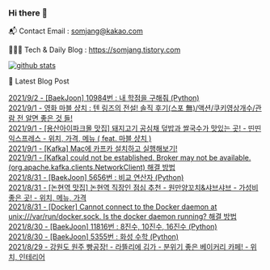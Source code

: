### Hi there 👋

📬  Contact Email : somjang@kakao.com

👨🏻‍💻  Tech & Daily Blog : https://somjang.tistory.com

[![github stats](https://github-readme-stats.vercel.app/api?username=SOMJANG&show_icons=true&hide_border=False)](https://somjang.tistory.com)

🤩 Latest Blog Post

[2021/9/2 - [BaekJoon] 10984번 : 내 학점을 구해줘 (Python)](https://somjang.tistory.com/entry/BaekJoon-10984%EB%B2%88-%EB%82%B4-%ED%95%99%EC%A0%90%EC%9D%84-%EA%B5%AC%ED%95%B4%EC%A4%98-Python) <br>
[2021/9/1 - 영화 마블 샹치 : 텐 링즈의 전설! 솔직 후기(스포 無)/액션/쿠키영상개수/관람 전 알면 좋은 것 들!](https://somjang.tistory.com/entry/%EC%98%81%ED%99%94-%EB%A7%88%EB%B8%94-%EC%83%B9%EC%B9%98-%ED%85%90-%EB%A7%81%EC%A6%88%EC%9D%98-%EC%A0%84%EC%84%A4-%EC%86%94%EC%A7%81-%ED%9B%84%EA%B8%B0%EC%8A%A4%ED%8F%AC-%E7%84%A1%EC%95%A1%EC%85%98%EC%BF%A0%ED%82%A4%EC%98%81%EC%83%81%EA%B0%9C%EC%88%98%EA%B4%80%EB%9E%8C-%EC%A0%84-%EC%95%8C%EB%A9%B4-%EC%A2%8B%EC%9D%80-%EA%B2%83-%EB%93%A4) <br>
[2021/9/1 - [용산아이파크몰 맛집] 돼지고기 공심채 덮밥과 쌀국수가 맛있는 곳! - 띤띤익스프레스 - 위치, 가격, 메뉴 ( feat. 마블 샹치 )](https://somjang.tistory.com/entry/%EC%9A%A9%EC%82%B0%EC%95%84%EC%9D%B4%ED%8C%8C%ED%81%AC%EB%AA%B0-%EB%A7%9B%EC%A7%91-%EB%8F%BC%EC%A7%80%EA%B3%A0%EA%B8%B0-%EA%B3%B5%EC%8B%AC%EC%B1%84-%EB%8D%AE%EB%B0%A5%EA%B3%BC-%EC%8C%80%EA%B5%AD%EC%88%98%EA%B0%80-%EB%A7%9B%EC%9E%88%EB%8A%94-%EA%B3%B3-%EB%9D%A4%EB%9D%A4%EC%9D%B5%EC%8A%A4%ED%94%84%EB%A0%88%EC%8A%A4-%EC%9C%84%EC%B9%98-%EA%B0%80%EA%B2%A9-%EB%A9%94%EB%89%B4-feat-%EB%A7%88%EB%B8%94-%EC%83%B9%EC%B9%98) <br>
[2021/9/1 - [Kafka] Mac에 카프카 설치하고 실행해보기!](https://somjang.tistory.com/entry/Kafka-Mac%EC%97%90-%EC%B9%B4%ED%94%84%EC%B9%B4-%EC%84%A4%EC%B9%98%ED%95%98%EA%B3%A0-%EC%8B%A4%ED%96%89%ED%95%B4%EB%B3%B4%EA%B8%B0) <br>
[2021/9/1 - [Kafka] could not be established. Broker may not be available. (org.apache.kafka.clients.NetworkClient) 해결 방법](https://somjang.tistory.com/entry/Kafka-could-not-be-established-Broker-may-not-be-available-orgapachekafkaclientsNetworkClient-%ED%95%B4%EA%B2%B0-%EB%B0%A9%EB%B2%95) <br>
[2021/8/31 - [BaekJoon] 5656번 : 비교 연산자 (Python)](https://somjang.tistory.com/entry/BaekJoon-5656%EB%B2%88-%EB%B9%84%EA%B5%90-%EC%97%B0%EC%82%B0%EC%9E%90-Python) <br>
[2021/8/31 - [논현역 맛집] 논현역 직장인 점심 추천 - 원만양꼬치&샤브샤브 - 가성비 좋은 곳! - 위치, 메뉴, 가격](https://somjang.tistory.com/entry/%EB%85%BC%ED%98%84%EC%97%AD-%EB%A7%9B%EC%A7%91-%EB%85%BC%ED%98%84%EC%97%AD-%EC%A7%81%EC%9E%A5%EC%9D%B8-%EC%A0%90%EC%8B%AC-%EC%B6%94%EC%B2%9C-%EC%9B%90%EB%A7%8C%EC%96%91%EA%BC%AC%EC%B9%98%EC%83%A4%EB%B8%8C%EC%83%A4%EB%B8%8C-%EA%B0%80%EC%84%B1%EB%B9%84-%EC%A2%8B%EC%9D%80-%EA%B3%B3-%EC%9C%84%EC%B9%98-%EB%A9%94%EB%89%B4-%EA%B0%80%EA%B2%A9) <br>
[2021/8/31 - [Docker] Cannot connect to the Docker daemon at unix:///var/run/docker.sock. Is the docker daemon running? 해결 방법](https://somjang.tistory.com/entry/Docker-Cannot-connect-to-the-Docker-daemon-at-unixvarrundockersock-Is-the-docker-daemon-running-%ED%95%B4%EA%B2%B0-%EB%B0%A9%EB%B2%95) <br>
[2021/8/30 - [BaekJoon] 11816번 : 8진수, 10진수, 16진수 (Python)](https://somjang.tistory.com/entry/BaekJoon-11816%EB%B2%88-8%EC%A7%84%EC%88%98-10%EC%A7%84%EC%88%98-16%EC%A7%84%EC%88%98-Python) <br>
[2021/8/30 - [BaekJoon] 5355번 : 화성 수학 (Python)](https://somjang.tistory.com/entry/BaekJoon-5355%EB%B2%88-%ED%99%94%EC%84%B1-%EC%88%98%ED%95%99-Python) <br>
[2021/8/29 - 강원도 원주 빵공장! - 라뜰리에 김가 - 분위기 좋은 베이커리 카페! - 위치, 인테리어](https://somjang.tistory.com/entry/%EA%B0%95%EC%9B%90%EB%8F%84-%EC%9B%90%EC%A3%BC-%EB%B9%B5%EA%B3%B5%EC%9E%A5-%EB%9D%BC%EB%9C%B0%EB%A6%AC%EC%97%90-%EA%B9%80%EA%B0%80-%EB%B6%84%EC%9C%84%EA%B8%B0-%EC%A2%8B%EC%9D%80-%EB%B2%A0%EC%9D%B4%EC%BB%A4%EB%A6%AC-%EC%B9%B4%ED%8E%98-%EC%9C%84%EC%B9%98-%EC%9D%B8%ED%85%8C%EB%A6%AC%EC%96%B4) <br>
